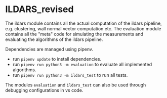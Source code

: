 # ILDARS_revised

The ildars module contains all the actual computation of the ildars pipeline, e.g. clustering, wall normal vector computation etc.
The evaluation module contains all the "meta" code for simulating the measurements and evaluating the algorithms of the ildars pipeline.

Dependencies are managed using pipenv.
* run `pipenv update` to install dependencies.
* run `pipenv run python3 -m evaluation` to evaluate all implemented algorithms.
* run `pipenv run python3 -m ildars_test` to run all tests.

The modules `evaluation` and `ildars_test` can also be used through debugging configurations in vs code.
